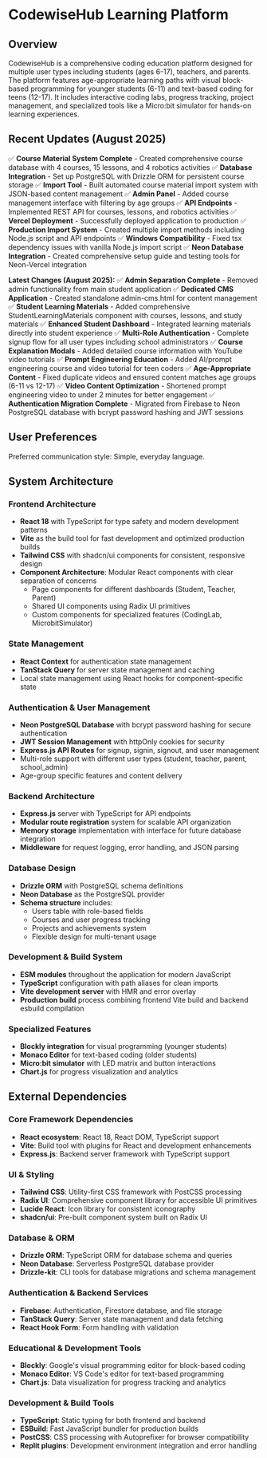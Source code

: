 # CodewiseHub Learning Platform

## Overview

CodewiseHub is a comprehensive coding education platform designed for multiple user types including students (ages 6-17), teachers, and parents. The platform features age-appropriate learning paths with visual block-based programming for younger students (6-11) and text-based coding for teens (12-17). It includes interactive coding labs, progress tracking, project management, and specialized tools like a Micro:bit simulator for hands-on learning experiences.

## Recent Updates (August 2025)

✅ **Course Material System Complete** - Created comprehensive course database with 4 courses, 15 lessons, and 4 robotics activities
✅ **Database Integration** - Set up PostgreSQL with Drizzle ORM for persistent course storage
✅ **Import Tool** - Built automated course material import system with JSON-based content management
✅ **Admin Panel** - Added course management interface with filtering by age groups
✅ **API Endpoints** - Implemented REST API for courses, lessons, and robotics activities
✅ **Vercel Deployment** - Successfully deployed application to production
✅ **Production Import System** - Created multiple import methods including Node.js script and API endpoints
✅ **Windows Compatibility** - Fixed tsx dependency issues with vanilla Node.js import script
✅ **Neon Database Integration** - Created comprehensive setup guide and testing tools for Neon-Vercel integration

**Latest Changes (August 2025):**
✅ **Admin Separation Complete** - Removed admin functionality from main student application
✅ **Dedicated CMS Application** - Created standalone admin-cms.html for content management
✅ **Student Learning Materials** - Added comprehensive StudentLearningMaterials component with courses, lessons, and study materials
✅ **Enhanced Student Dashboard** - Integrated learning materials directly into student experience
✅ **Multi-Role Authentication** - Complete signup flow for all user types including school administrators
✅ **Course Explanation Modals** - Added detailed course information with YouTube video tutorials
✅ **Prompt Engineering Education** - Added AI/prompt engineering course and video tutorial for teen coders
✅ **Age-Appropriate Content** - Fixed duplicate videos and ensured content matches age groups (6-11 vs 12-17)
✅ **Video Content Optimization** - Shortened prompt engineering video to under 2 minutes for better engagement
✅ **Authentication Migration Complete** - Migrated from Firebase to Neon PostgreSQL database with bcrypt password hashing and JWT sessions

## User Preferences

Preferred communication style: Simple, everyday language.

## System Architecture

### Frontend Architecture
- **React 18** with TypeScript for type safety and modern development patterns
- **Vite** as the build tool for fast development and optimized production builds
- **Tailwind CSS** with shadcn/ui components for consistent, responsive design
- **Component Architecture**: Modular React components with clear separation of concerns
  - Page components for different dashboards (Student, Teacher, Parent)
  - Shared UI components using Radix UI primitives
  - Custom components for specialized features (CodingLab, MicrobitSimulator)

### State Management
- **React Context** for authentication state management
- **TanStack Query** for server state management and caching
- Local state management using React hooks for component-specific state

### Authentication & User Management
- **Neon PostgreSQL Database** with bcrypt password hashing for secure authentication
- **JWT Session Management** with httpOnly cookies for security
- **Express.js API Routes** for signup, signin, signout, and user management
- Multi-role support with different user types (student, teacher, parent, school_admin)
- Age-group specific features and content delivery

### Backend Architecture
- **Express.js** server with TypeScript for API endpoints
- **Modular route registration** system for scalable API organization
- **Memory storage** implementation with interface for future database integration
- **Middleware** for request logging, error handling, and JSON parsing

### Database Design
- **Drizzle ORM** with PostgreSQL schema definitions
- **Neon Database** as the PostgreSQL provider
- **Schema structure** includes:
  - Users table with role-based fields
  - Courses and user progress tracking
  - Projects and achievements system
  - Flexible design for multi-tenant usage

### Development & Build System
- **ESM modules** throughout the application for modern JavaScript
- **TypeScript** configuration with path aliases for clean imports
- **Vite development server** with HMR and error overlay
- **Production build** process combining frontend Vite build and backend esbuild compilation

### Specialized Features
- **Blockly integration** for visual programming (younger students)
- **Monaco Editor** for text-based coding (older students)
- **Micro:bit simulator** with LED matrix and button interactions
- **Chart.js** for progress visualization and analytics

## External Dependencies

### Core Framework Dependencies
- **React ecosystem**: React 18, React DOM, TypeScript support
- **Vite**: Build tool with plugins for React and development enhancements
- **Express.js**: Backend server framework with TypeScript support

### UI & Styling
- **Tailwind CSS**: Utility-first CSS framework with PostCSS processing
- **Radix UI**: Comprehensive component library for accessible UI primitives
- **Lucide React**: Icon library for consistent iconography
- **shadcn/ui**: Pre-built component system built on Radix UI

### Database & ORM
- **Drizzle ORM**: TypeScript ORM for database schema and queries
- **Neon Database**: Serverless PostgreSQL database provider
- **Drizzle-kit**: CLI tools for database migrations and schema management

### Authentication & Backend Services
- **Firebase**: Authentication, Firestore database, and file storage
- **TanStack Query**: Server state management and data fetching
- **React Hook Form**: Form handling with validation

### Educational & Development Tools
- **Blockly**: Google's visual programming editor for block-based coding
- **Monaco Editor**: VS Code's editor for text-based programming
- **Chart.js**: Data visualization for progress tracking and analytics

### Development & Build Tools
- **TypeScript**: Static typing for both frontend and backend
- **ESBuild**: Fast JavaScript bundler for production builds
- **PostCSS**: CSS processing with Autoprefixer for browser compatibility
- **Replit plugins**: Development environment integration and error handling